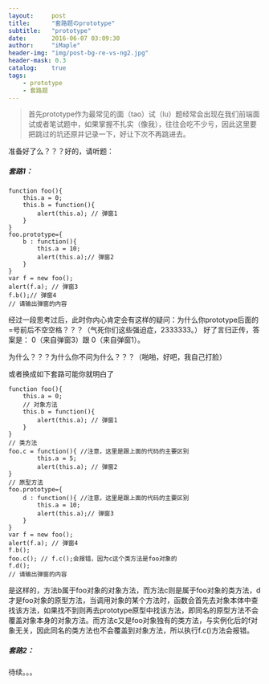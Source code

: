 ```yaml
---
layout:     post
title:      "套路题のprototype"
subtitle:   "prototype"
date:       2016-06-07 03:09:30
author:     "iMaple"
header-img: "img/post-bg-re-vs-ng2.jpg"
header-mask: 0.3
catalog:    true
tags:
    - prototype
    - 套路题
---
```


>首先prototype作为最常见的面（tao）试（lu）题经常会出现在我们前端面试或者笔试题中，如果掌握不扎实（像我），往往会吃不少亏，因此这里要把跳过的坑还原并记录一下，好让下次不再跳进去。

准备好了么？？？好的，请听题：

##### 套路1：

```
function foo(){
	this.a = 0;
	this.b = function(){
		alert(this.a); // 弹窗1
	}
}
foo.prototype={
	b : function(){
		this.a = 10;
		alert(this.a);// 弹窗2
	}
}
var f = new foo();
alert(f.a); // 弹窗3
f.b();// 弹窗4
// 请输出弹窗的内容
```

经过一段思考过后，此时你内心肯定会有这样的疑问：为什么你prototype后面的=号前后不空空格？？？（气死你们这些强迫症，2333333。）
好了言归正传，答案是： 0（来自弹窗3）跟 0（来自弹窗1）。

为什么？？？为什么你不问为什么？？？（啪啪，好吧，我自己打脸）

或者换成如下套路可能你就明白了

```
function foo(){
	this.a = 0;
    // 对象方法
	this.b = function(){
		alert(this.a); // 弹窗1
	}
}
// 类方法
foo.c = function(){ //注意，这里是跟上面的代码的主要区别
        this.a = 5;
        alert(this.a); // 弹窗2
}
// 原型方法
foo.prototype={
	d : function(){ //注意，这里是跟上面的代码的主要区别
		this.a = 10;
		alert(this.a);// 弹窗3
	}
}
var f = new foo();
alert(f.a); // 弹窗4
f.b();
foo.c(); // f.c();会报错，因为c这个类方法是foo对象的
f.d();
// 请输出弹窗的内容
```

是这样的，方法b属于foo对象的对象方法，而方法c则是属于foo对象的类方法，d才是foo对象的原型方法，当调用对象的某个方法时，函数会首先去对象本体中查找该方法，如果找不到则再去prototype原型中找该方法，即同名的原型方法不会覆盖对象本身的对象方法。而方法c又是foo对象独有的类方法，与实例化后的f对象无关，因此同名的类方法也不会覆盖到对象方法，所以执行f.c()方法会报错。

##### 套路2：
待续。。。